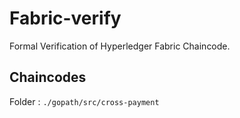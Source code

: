 # Fabric-verify
Formal Verification of Hyperledger Fabric Chaincode. 

## Chaincodes 

Folder : ```./gopath/src/cross-payment```
